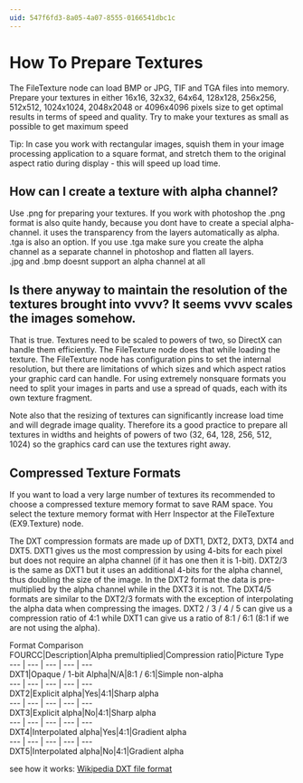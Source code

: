 ```yaml
---
uid: 547f6fd3-8a05-4a07-8555-0166541dbc1c
---
```


# How To Prepare Textures
The FileTexture node can load BMP or JPG, TIF and TGA files into memory. Prepare your textures in either 16x16, 32x32, 64x64, 128x128, 256x256, 512x512, 1024x1024, 2048x2048 or 4096x4096 pixels size to get optimal results in terms of speed and quality. Try to make your textures as small as possible to get maximum speed  

Tip: In case you work with rectangular images, squish them in your image processing application to a square format, and stretch them to the original aspect ratio during display - this will speed up load time.  

## How can I create a texture with alpha channel? 
Use .png for preparing your textures.  If you work with photoshop the .png format is also quite handy, because you dont have to create a special alpha-channel. it uses the transparency from the layers automatically as alpha.   
.tga is also an option. If you use .tga make sure you create the alpha channel as a separate channel in photoshop and flatten all layers.   
.jpg and .bmp doesnt support an alpha channel at all  

## Is there anyway to maintain the resolution of the textures brought into vvvv? It seems vvvv scales the images somehow.
That is true. Textures need to be scaled to powers of two, so DirectX can handle them efficiently. The FileTexture node does that while loading the texture. The FileTexture node has configuration pins to set the internal resolution, but there are limitations of which sizes and which aspect ratios your graphic card can handle.  For using extremely nonsquare formats you need to split your images in parts and use a spread of quads, each with its own texture fragment.   

Note also that the resizing of textures can significantly increase load time and will degrade image quality. Therefore its a good practice to prepare all textures in widths and heights of powers of two (32, 64, 128, 256, 512, 1024) so the graphics card can use the textures right away.   

## Compressed Texture Formats
If you want to load a very large number of textures its recommended to choose a compressed texture memory format to save RAM space. You select the texture memory format with Herr Inspector at the FileTexture (EX9.Texture) node.  

The DXT compression formats are made up of DXT1, DXT2, DXT3, DXT4 and DXT5. DXT1 gives us the most compression by using 4-bits for each pixel but does not require an alpha channel (if it has one then it is 1-bit). DXT2/3 is the same as DXT1 but it uses an additional 4-bits for the alpha channel, thus doubling the size of the image. In the DXT2 format the data is pre-multiplied by the alpha channel while in the DXT3 it is not. The DXT4/5 formats are similar to the DXT2/3 formats with the exception of interpolating the alpha data when compressing the images. DXT2 / 3 / 4 / 5 can give us a compression ratio of 4:1 while DXT1 can give us a ratio of 8:1 / 6:1 (8:1 if we are not using the alpha).  

Format Comparison  
FOURCC|Description|Alpha premultiplied|Compression ratio|Picture Type  
--- | --- | --- | --- | ---  
DXT1|Opaque / 1-bit Alpha|N/A|8:1 / 6:1|Simple non-alpha  
--- | --- | --- | --- | ---  
DXT2|Explicit alpha|Yes|4:1|Sharp alpha  
--- | --- | --- | --- | ---  
DXT3|Explicit alpha|No|4:1|Sharp alpha  
--- | --- | --- | --- | ---  
DXT4|Interpolated alpha|Yes|4:1|Gradient alpha  
--- | --- | --- | --- | ---  
DXT5|Interpolated alpha|No|4:1|Gradient alpha  

see how it works: <a href="http://en.wikipedia.org/wiki/DXT_%28file_format%29" class="extURL" target="_blank">Wikipedia DXT file format</a>